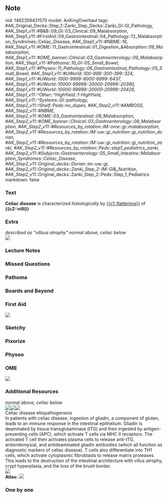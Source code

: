 ## Note
nid: 1482359431570
model: AnKingOverhaul
tags: #AK_Original_Decks::Step_1::Zanki_Step_Decks::Zanki_GI::GI_Pathology, #AK_Step1_v11::#B&B::09_GI::03_Clinical::09_Malabsorption, #AK_Step1_v11::#FirstAid::09_Gastrointestinal::04_Pathology::12_Malabsorption_Syndromes::Celiac_Disease, #AK_Step1_v11::#NBME::16, #AK_Step1_v11::#OME::11_Gastrointestinal::01_Digestion_&_Absorption::09_Malabsorption, #AK_Step1_v11::#OME_banner::Clinical::03_Gastroenterology::09_Malabsorption, #AK_Step1_v11::#Pathoma::10_GI::05_Small_Bowel, #AK_Step1_v11::#Physeo::11_Pathology::06_Gastrointestinal_Pathology::05_Small_Bowel, #AK_Step1_v11::#UWorld::100-999::300-399::324, #AK_Step1_v11::#UWorld::1000-9999::6000-6999::6437, #AK_Step1_v11::#UWorld::10000-99999::20000-20999::20390, #AK_Step1_v11::#UWorld::10000-99999::20000-20999::20428, #AK_Step1_v11::^Other::^HighYield::1-HighYield, #AK_Step1_v11::^Systems::GI::pathology, #AK_Step2_v11::!Shelf::Peds::no_dupes, #AK_Step2_v11::#AMBOSS, #AK_Step2_v11::#NBME, #AK_Step2_v11::#OME::03_Gastrointestinal::09_Malabsorption, #AK_Step2_v11::#OME_banner::Clinical::03_Gastroenterology::09_Malabsorption, #AK_Step2_v11::#Resources_by_rotation::IM::ome::gi::malabsorption, #AK_Step2_v11::#Resources_by_rotation::IM::uw::gi_nutrition::gi_nutrition_dorian, #AK_Step2_v11::#Resources_by_rotation::IM::uw::gi_nutrition::gi_nutrition_zanki, #AK_Step2_v11::#Resources_by_rotation::Peds::step1_pediatrics_zanki, #AK_Step2_v11::#Subjects::Gastroenterology::05_Small_Intestine::Malabsorption_Syndromes::Celiac_Disease, #AK_Step2_v11::Original_decks::Dorian::im::uw::gi, #AK_Step2_v11::Original_decks::Zanki_Step_2::IM::GI_&_Nutrition, #AK_Step2_v11::Original_decks::Zanki_Step_2::Peds::Step_1_Pediatrics
markdown: false

### Text
<div>
  <b>Celiac disease</b> is characterized <i>histologically</i> by
  <u>{{c1::flattening}}</u> of <b>{{c2::villi}}</b>
</div>

### Extra
<div>
  <i>described as "villous atrophy" normal above, celiac below</i>
</div>
<div><img src="paste-266936512414060.jpg"></div>

### Lecture Notes


### Missed Questions


### Pathoma


### Boards and Beyond


### First Aid
<img src="tmpG9Wm6k.png">

### Sketchy


### Pixorize


### Physeo


### OME
<div class="ome-widget">
  <a href=
  "https://onlinemeded.org/spa/gastroenterology/malabsorption/acquire?ref=anki">
  <img src="_OME_AnkiFlashcards_Lesson_6.png"></a>
</div>

### Additional Resources
<div>
  <i>normal above, celiac below</i>
</div>
<div><img src="paste-266936512414060.jpg" class="resizer"><img src=
"big_5dcab788cc927.jpg" class="resizer"><img src=
"qDsoGYU183iu2aRx.jpeg" class="resizer"></div>
<div>
  <div>
    <div>
      Celiac disease etiopathogenesis
    </div>
  </div>
  <div>
    <div>
      <div>
        In patients with celiac disease, ingestion of gliadin, a
        component of gluten, leads to an immune response in the
        intestinal epithelium. Gliadin is deaminated by tissue
        transglutaminase (tTG) and then ingested by
        antigen-presenting cells (APC), which activate T cells via
        MHC II receptors. The activated T cell then activates
        plasma cells to release anti-tTG, antiendomysial, and
        antideaminated gliadin antibodies (which all function as
        diagnostic markers of celiac disease). T cells also
        differentiate into TH1 cells, which activate cytoplasmic
        fibroblasts to release matrix proteases. This leads to the
        destruction of the intestinal architecture with villus
        atrophy, crypt hyperplasia, and the loss of the brush
        border.
      </div>
    </div>
  </div>
</div>
<div><img src="paste-2b1f673338467c01137ee37339b71b9e97e53ebb.jpg"
class="resizer"></div><b>Atlas:</b> <img src="tmp8zYTqb.png" class=
"resizer">

### One by one

